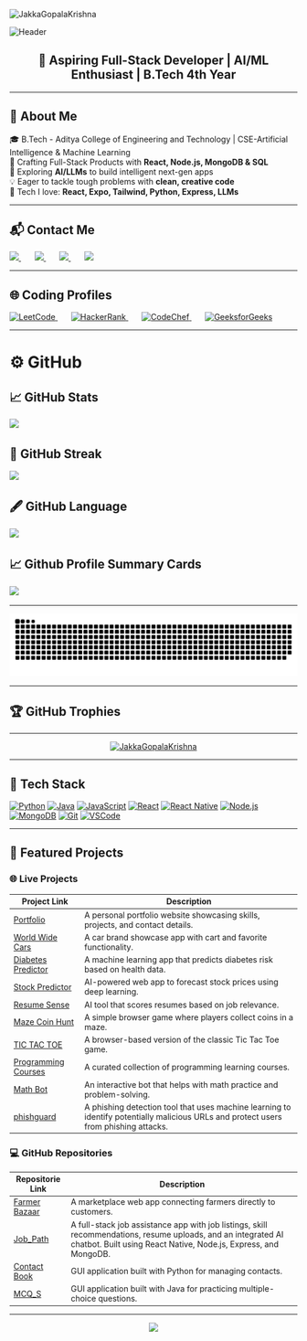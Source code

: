 <p align="left"> <img src="https://komarev.com/ghpvc/?username=JakkaGopalaKrishna&label=Profile%20views&color=0e75b6&style=flat" alt="JakkaGopalaKrishna" /> </p>   

![Header](https://capsule-render.vercel.app/api?type=waving&color=0:00C9FF,100:92FE9D&height=250&section=header&text=Hi%20I'm%20Jakka%20Gopala%20Krishna👋&fontSize=45&fontColor=ffffff)

<h2 align="center">🚀 Aspiring Full-Stack Developer | AI/ML Enthusiast | B.Tech 4th Year</h2>

---

## 💫 About Me

🎓 B.Tech - Aditya College of Engineering and Technology | CSE-Artificial Intelligence & Machine Learning  
🔭 Crafting Full-Stack Products with **React, Node.js, MongoDB & SQL**  
🌱 Exploring **AI/LLMs** to build intelligent next-gen apps  
💡 Eager to tackle tough problems with **clean, creative code**  
🎨 Tech I love: **React, Expo, Tailwind, Python, Express, LLMs**  

---

## 📬 Contact Me

<p align="left">
  <a href="mailto:jakkakrishna2003@gmail.com">
    <img src="https://img.shields.io/badge/Email-D14836?style=for-the-badge&logo=gmail&logoColor=white"/>
  </a> &nbsp;&nbsp;&nbsp;&nbsp;&nbsp;
  <a href="https://www.linkedin.com/in/gopala-krishna-jakka-294a3b2a6/" target="_blank">
    <img src="https://img.shields.io/badge/LinkedIn-0077B5?style=for-the-badge&logo=linkedin&logoColor=white"/>
  </a> &nbsp;&nbsp;&nbsp;&nbsp;&nbsp;
  <a href="https://github.com/JakkaGopalaKrishna" target="_blank">
    <img src="https://img.shields.io/badge/GitHub-181717?style=for-the-badge&logo=github&logoColor=white"/>
  </a> &nbsp;&nbsp;&nbsp;&nbsp;&nbsp;
  <a href="https://jgopalakrishna-portfolio.netlify.app/" target="_blank">
    <img src="https://img.shields.io/badge/Portfolio-03b1fc?style=for-the-badge&logo=profile&logoColor=white"/>
  </a>
</p>

---

## 🌐 Coding Profiles

<p align="left">
  <a href="https://leetcode.com/u/gopala_4296/" target="_blank">
    <img src="https://img.icons8.com/external-tal-revivo-color-tal-revivo/48/000000/external-level-up-your-coding-skills-and-quickly-land-a-job-logo-color-tal-revivo.png" width="40" alt="LeetCode"/>
  </a> &nbsp;&nbsp;&nbsp;&nbsp;&nbsp;
  <a href="https://www.hackerrank.com/profile/jakkakrishna2003" target="_blank" >
    <img src="https://img.favpng.com/25/19/5/hackerrank-computer-programming-programmer-logo-interview-png-favpng-cCaqcTRb3LNhxuM4FP2L34K7w_t.jpg" width="40" alt="HackerRank"/>
  </a> &nbsp;&nbsp;&nbsp;&nbsp;&nbsp;
  <a href="https://www.codechef.com/users/gopala_4296" target="_blank" >
    <img src="https://aaruush22-bucket.s3.ap-south-1.amazonaws.com/sponsors/codechef-0074fa6e.webp" width="40" alt="CodeChef"/>
  </a> &nbsp;&nbsp;&nbsp;&nbsp;&nbsp;
  <a href="https://www.geeksforgeeks.org/user/jakkakrismmj7/" target="_blank" >
    <img src="https://upload.wikimedia.org/wikipedia/commons/4/43/GeeksforGeeks.svg" width="40" alt="GeeksforGeeks"/>
  </a>
</p>

---
# ⚙️ GitHub
## 📈 GitHub Stats
<p align="left">
  <img src="https://github-readme-stats.vercel.app/api?username=JakkaGopalaKrishna&show_icons=true&theme=tokyonight&count_private=true" width="49%" />
</p>

## 📅 GitHub Streak
<p align="left">
  <img src="https://github-readme-streak-stats.herokuapp.com/?user=JakkaGopalaKrishna&theme=tokyonight" width="49%" />
</p>

## 🖋️ GitHub Language
<p align="left">
  <img src="https://github-readme-stats.vercel.app/api/top-langs/?username=JakkaGopalaKrishna&layout=compact&theme=tokyonight" width="40%"/>
</p>

## 📈 Github Profile Summary Cards
<p align="left">
  <img src="https://github-profile-summary-cards.vercel.app/api/cards/profile-details?username=JakkaGopalaKrishna&theme=radical" />
</p>

---

<p align="center">
  <img src="https://raw.githubusercontent.com/Platane/snk/output/github-contribution-grid-snake.svg" alt="3D contribution graph animation" />
</p>

---

## 🏆 GitHub Trophies
<HR>
<p align="center"> 
  <a href="https://github.com/ryo-ma/github-profile-trophy">
    <img src="https://github-profile-trophy.vercel.app/?username=JakkaGopalaKrishna&theme=darkhub" alt="JakkaGopalaKrishna" />
  </a> 
</p>
</HR>

---

## 🚀 Tech Stack

<p align="left">
  <a href="https://www.python.org/" target="_blank"><img src="https://cdn.jsdelivr.net/gh/devicons/devicon/icons/python/python-original.svg" width="40" alt="Python"/></a>
  <a href="https://www.java.com/" target="_blank"><img src="https://cdn.jsdelivr.net/gh/devicons/devicon/icons/java/java-original.svg" width="40" alt="Java"/></a>
  <a href="https://developer.mozilla.org/en-US/docs/Web/JavaScript" target="_blank"><img src="https://cdn.jsdelivr.net/gh/devicons/devicon/icons/javascript/javascript-original.svg" width="40" alt="JavaScript"/></a>
  <a href="https://reactjs.org/" target="_blank"><img src="https://cdn.jsdelivr.net/gh/devicons/devicon/icons/react/react-original.svg" width="40" alt="React"/></a>
  <a href="https://reactnative.dev/" target="_blank"><img src="https://cdn.jsdelivr.net/gh/devicons/devicon/icons/react/react-original.svg" width="40" alt="React Native"/></a>
  <a href="https://nodejs.org/" target="_blank"><img src="https://cdn.jsdelivr.net/gh/devicons/devicon/icons/nodejs/nodejs-original.svg" width="40" alt="Node.js"/></a>
  <a href="https://www.mongodb.com/" target="_blank"><img src="https://cdn.jsdelivr.net/gh/devicons/devicon/icons/mongodb/mongodb-original.svg" width="40" alt="MongoDB"/></a>
  <a href="https://git-scm.com/" target="_blank"><img src="https://cdn.jsdelivr.net/gh/devicons/devicon/icons/git/git-original.svg" width="40" alt="Git"/></a>
  <a href="https://code.visualstudio.com/" target="_blank"><img src="https://cdn.jsdelivr.net/gh/devicons/devicon/icons/vscode/vscode-original.svg" width="40" alt="VSCode"/></a>
</p>

---

## 📂 Featured Projects

### 🌐 Live Projects

| Project Link | Description |
|--------|-------------|
| [Portfolio](https://jgopalakrishna-portfolio.netlify.app/) | A personal portfolio website showcasing skills, projects, and contact details. |
| [World Wide Cars](https://jakkagopalakrishna.github.io/WorldWideCars/) | A car brand showcase app with cart and favorite functionality. |
| [Diabetes Predictor](https://gopalakrishnaj-machine-learning-diabetes-predictor.streamlit.app/) | A machine learning app that predicts diabetes risk based on health data. |
| [Stock Predictor](https://gopalakrishnaj-deeplearn-stockpredictor.streamlit.app/) | AI-powered web app to forecast stock prices using deep learning. |
| [Resume Sense](https://gopalakrishnaj-machinelearn-resumesense.streamlit.app/) | AI tool that scores resumes based on job relevance. |
| [Maze Coin Hunt](https://jakkagopalakrishna.github.io/Maze_Coin_Hunt/) | A simple browser game where players collect coins in a maze. |
| [TIC TAC TOE](https://jakkagopalakrishna.github.io/TIC_TAC_TOE/) | A browser-based version of the classic Tic Tac Toe game. |
| [Programming Courses](https://jakkagopalakrishna.github.io/Programming_Courses/) | A curated collection of programming learning courses. |
| [Math Bot](https://jakkagopalakrishna.github.io/Math_Bot/) | An interactive bot that helps with math practice and problem-solving. |
|[phishguard](https://gopalakrishnaj-phishguard.streamlit.app/) | A phishing detection tool that uses machine learning to identify potentially malicious URLs and protect users from phishing attacks. |

### 💻 GitHub Repositories
| Repositorie Link | Description |
|--------|-------------|
| [Farmer Bazaar](https://github.com/JakkaGopalaKrishna/Farmer_Bazaar) | A marketplace web app connecting farmers directly to customers.  |
| [Job_Path](https://github.com/JakkaGopalaKrishna/Job_Path) | A full-stack job assistance app with job listings, skill recommendations, resume uploads, and an integrated AI chatbot. Built using React Native, Node.js, Express, and MongoDB.  |
| [Contact Book](https://github.com/JakkaGopalaKrishna/Contact_Book)  |GUI application built with Python for managing contacts. |
| [MCQ_S](https://github.com/JakkaGopalaKrishna/MCQ_S)  |GUI application built with Java for practicing multiple-choice questions.|

---

<p align="center">
  <img src="https://readme-typing-svg.herokuapp.com?font=Fira+Code&size=24&duration=3000&pause=1000&color=F75C7E&center=true&vCenter=true&width=435&lines=Thanks+for+visiting+my+profile!;Feel+free+to+connect+%F0%9F%91%8B" />
</p>
